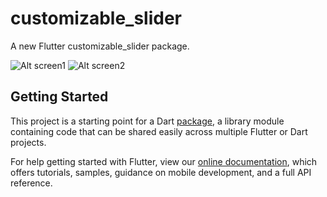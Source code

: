 # customizable_slider

A new Flutter customizable_slider package.

![Alt screen1](https://raw.githubusercontent.com/ganeshshirole/customizable_slider/master/screens/screen1.png "Slider Screen 1")
![Alt screen2](https://raw.githubusercontent.com/ganeshshirole/customizable_slider/master/screens/screen2.png "Slider Screen 2")

## Getting Started

This project is a starting point for a Dart
[package](https://flutter.io/developing-packages/),
a library module containing code that can be shared easily across
multiple Flutter or Dart projects.

For help getting started with Flutter, view our 
[online documentation](https://flutter.io/docs), which offers tutorials, 
samples, guidance on mobile development, and a full API reference.
